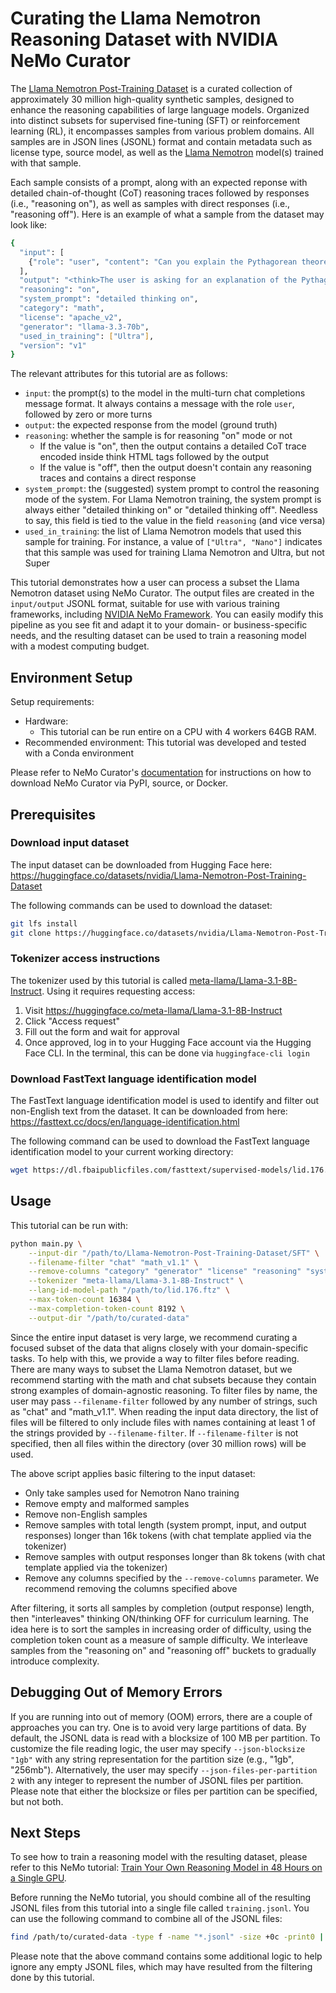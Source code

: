 # Curating the Llama Nemotron Reasoning Dataset with NVIDIA NeMo Curator

The [Llama Nemotron Post-Training Dataset](https://huggingface.co/datasets/nvidia/Llama-Nemotron-Post-Training-Dataset) is a curated collection of approximately 30 million high-quality synthetic samples, designed to enhance the reasoning capabilities of large language models.
Organized into distinct subsets for supervised fine-tuning (SFT) or reinforcement learning (RL), it encompasses samples from various problem domains.
All samples are in JSON lines (JSONL) format and contain metadata such as license type, source model, as well as the [Llama Nemotron](https://www.nvidia.com/en-us/ai-data-science/foundation-models/llama-nemotron/) model(s) trained with that sample.

Each sample consists of a prompt, along with an expected reponse with detailed chain-of-thought (CoT) reasoning traces followed by responses (i.e., "reasoning on"), as well as samples with direct responses (i.e., "reasoning off").
Here is an example of what a sample from the dataset may look like:

```bash
{
  "input": [
    {"role": "user", "content": "Can you explain the Pythagorean theorem?"}
  ],
  "output": "<think>The user is asking for an explanation of the Pythagorean theorem. This is a fundamental principle in geometry related to right-angled triangles. I should mention the formula and what each variable represents.</think>The Pythagorean theorem states that in a right triangle, the square of the hypotenuse equals the sum of the squares of the other two sides: a² + b² = c².",
  "reasoning": "on",
  "system_prompt": "detailed thinking on",
  "category": "math",
  "license": "apache_v2",
  "generator": "llama-3.3-70b",
  "used_in_training": ["Ultra"],
  "version": "v1"
}
```

The relevant attributes for this tutorial are as follows:

- `input`: the prompt(s) to the model in the multi-turn chat completions message format. It always contains a message with the role `user`, followed by zero or more turns
- `output`: the expected response from the model (ground truth)
- `reasoning`: whether the sample is for reasoning "on" mode or not
    - If the value is "on", then the output contains a detailed CoT trace encoded inside think HTML tags followed by the output
    - If the value is "off", then the output doesn't contain any reasoning traces and contains a direct response
- `system_prompt`: the (suggested) system prompt to control the reasoning mode of the system. For Llama Nemotron training, the system prompt is always either "detailed thinking on" or "detailed thinking off". Needless to say, this field is tied to the value in the field `reasoning` (and vice versa)
- `used_in_training`: the list of Llama Nemotron models that used this sample for training. For instance, a value of `["Ultra", "Nano"]` indicates that this sample was used for training Llama Nemotron and Ultra, but not Super

This tutorial demonstrates how a user can process a subset the Llama Nemotron dataset using NeMo Curator. The output files are created in the `input/output` JSONL format, suitable for use with various training frameworks, including [NVIDIA NeMo Framework](https://github.com/NVIDIA/NeMo). You can easily modify this pipeline as you see fit and adapt it to your domain- or business-specific needs, and the resulting dataset can be used to train a reasoning model with a modest computing budget.

## Environment Setup

Setup requirements:

- Hardware:
  - This tutorial can be run entire on a CPU with 4 workers 64GB RAM.
- Recommended environment: This tutorial was developed and tested with a Conda environment

Please refer to NeMo Curator's [documentation](https://docs.nvidia.com/nemo/curator/latest/) for instructions on how to download NeMo Curator via PyPI, source, or Docker.

## Prerequisites

### Download input dataset

The input dataset can be downloaded from Hugging Face here: https://huggingface.co/datasets/nvidia/Llama-Nemotron-Post-Training-Dataset

The following commands can be used to download the dataset:

```bash
git lfs install
git clone https://huggingface.co/datasets/nvidia/Llama-Nemotron-Post-Training-Dataset
```

### Tokenizer access instructions

The tokenizer used by this tutorial is called [meta-llama/Llama-3.1-8B-Instruct](https://huggingface.co/meta-llama/Llama-3.1-8B-Instruct). Using it requires requesting access:

1. Visit https://huggingface.co/meta-llama/Llama-3.1-8B-Instruct
2. Click "Access request"
3. Fill out the form and wait for approval
4. Once approved, log in to your Hugging Face account via the Hugging Face CLI. In the terminal, this can be done via `huggingface-cli login`

### Download FastText language identification model

The FastText language identification model is used to identify and filter out non-English text from the dataset. It can be downloaded from here: https://fasttext.cc/docs/en/language-identification.html

The following command can be used to download the FastText language identification model to your current working directory:

```bash
wget https://dl.fbaipublicfiles.com/fasttext/supervised-models/lid.176.ftz -P ./
```

## Usage

This tutorial can be run with:

```bash
python main.py \
    --input-dir "/path/to/Llama-Nemotron-Post-Training-Dataset/SFT" \
    --filename-filter "chat" "math_v1.1" \
    --remove-columns "category" "generator" "license" "reasoning" "system_prompt" "used_in_training" "version" \
    --tokenizer "meta-llama/Llama-3.1-8B-Instruct" \
    --lang-id-model-path "/path/to/lid.176.ftz" \
    --max-token-count 16384 \
    --max-completion-token-count 8192 \
    --output-dir "/path/to/curated-data"
```

Since the entire input dataset is very large, we recommend curating a focused subset of the data that aligns closely with your domain-specific tasks. To help with this, we provide a way to filter files before reading. There are many ways to subset the Llama Nemotron dataset, but we recommend starting with the math and chat subsets because they contain strong examples of domain-agnostic reasoning. To filter files by name, the user may pass `--filename-filter` followed by any number of strings, such as "chat" and "math_v1.1". When reading the input data directory, the list of files will be filtered to only include files with names containing at least 1 of the strings provided by `--filename-filter`. If `--filename-filter` is not specified, then all files within the directory (over 30 million rows) will be used.

The above script applies basic filtering to the input dataset:

- Only take samples used for Nemotron Nano training
- Remove empty and malformed samples
- Remove non-English samples
- Remove samples with total length (system prompt, input, and output responses) longer than 16k tokens (with chat template applied via the tokenizer)
- Remove samples with output responses longer than 8k tokens (with chat template applied via the tokenizer)
- Remove any columns specified by the `--remove-columns` parameter. We recommend removing the columns specified above

After filtering, it sorts all samples by completion (output response) length, then "interleaves" thinking ON/thinking OFF for curriculum learning. The idea here is to sort the samples in increasing order of difficulty, using the completion token count as a measure of sample difficulty. We interleave samples from the "reasoning on" and "reasoning off" buckets to gradually introduce complexity.

## Debugging Out of Memory Errors

If you are running into out of memory (OOM) errors, there are a couple of approaches you can try. One is to avoid very large partitions of data. By default, the JSONL data is read with a blocksize of 100 MB per partition. To customize the file reading logic, the user may specify `--json-blocksize "1gb"` with any string representation for the partition size (e.g., "1gb", "256mb"). Alternatively, the user may specify `--json-files-per-partition 2` with any integer to represent the number of JSONL files per partition. Please note that either the blocksize or files per partition can be specified, but not both.

## Next Steps

To see how to train a reasoning model with the resulting dataset, please refer to this NeMo tutorial: [Train Your Own Reasoning Model in 48 Hours on a Single GPU](https://github.com/NVIDIA/NeMo/tree/main/tutorials/llm/reasoning).

Before running the NeMo tutorial, you should combine all of the resulting JSONL files from this tutorial into a single file called `training.jsonl`. You can use the following command to combine all of the JSONL files:

```bash
find /path/to/curated-data -type f -name "*.jsonl" -size +0c -print0 | xargs -0 cat | awk 'NF' > training.jsonl
```

Please note that the above command contains some additional logic to help ignore any empty JSONL files, which may have resulted from the filtering done by this tutorial.
